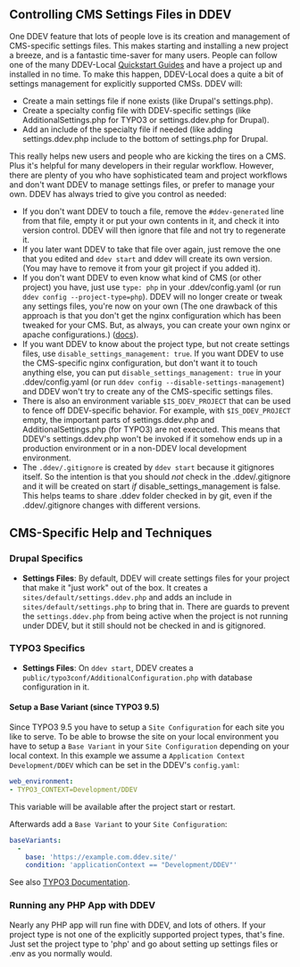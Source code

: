 ## Controlling CMS Settings Files in DDEV

One DDEV feature that lots of people love is its creation and management of CMS-specific settings files. This makes starting and installing a new project a breeze, and is a fantastic time-saver for many users. People can follow one of the many DDEV-Local [Quickstart Guides](https://ddev.readthedocs.io/en/stable/users/cli-usage/#quickstart-guides) and have a project up and installed in no time. To make this happen, DDEV-Local does a quite a bit of settings management for explicitly supported CMSs. DDEV will:

* Create a main settings file if none exists (like Drupal's settings.php).
* Create a specialty config file with DDEV-specific settings (like AdditionalSettings.php for TYPO3 or settings.ddev.php for Drupal).
* Add an include of the specialty file if needed (like adding settings.ddev.php include to the bottom of settings.php for Drupal.

This really helps new users and people who are kicking the tires on a CMS. Plus it's helpful for many developers in their regular workflow. However, there are plenty of you who have sophisticated team and project workflows and don't want DDEV to manage settings files, or prefer to manage your own. DDEV has always tried to give you control as needed:

* If you don't want DDEV to touch a file, remove the `#ddev-generated` line from that file, empty it or put your own contents in it, and check it into version control. DDEV will then ignore that file and not try to regenerate it.
* If you later want DDEV to take that file over again, just remove the one that you edited and `ddev start` and ddev will create its own version. (You may have to remove it from your git project if you added it).
* If you don't want DDEV to even know what kind of CMS (or other project) you have, just use `type: php` in your .ddev/config.yaml (or run `ddev config --project-type=php`). DDEV will no longer create or tweak any settings files, you're now on your own (The one drawback of this approach is that you don't get the nginx configuration which has been tweaked for your CMS. But, as always, you can create your own nginx or apache configurations.) ([docs](https://ddev.readthedocs.io/en/stable/users/extend/customization-extendibility/)).
* If you want DDEV to know about the project type, but not create settings files, use `disable_settings_management: true`. If you want DDEV to use the CMS-specific nginx configuration, but don't want it to touch anything else, you can put `disable_settings_management: true` in your .ddev/config.yaml (or run `ddev config --disable-settings-management`) and DDEV won't try to create any of the CMS-specific settings files.
* There is also an environment variable `$IS_DDEV_PROJECT` that can be used to fence off DDEV-specific behavior. For example, with `$IS_DDEV_PROJECT` empty, the important parts of settings.ddev.php and AdditionalSettings.php (for TYPO3) are not executed. This means that DDEV's settings.ddev.php won't be invoked if it somehow ends up in a production environment or in a non-DDEV local development environment.
* The `.ddev/.gitignore` is created by `ddev start` because it gitignores itself. So the intention is that you should _not_ check in the .ddev/.gitignore and it will be created on start _if_ disable_settings_management is false. This helps teams to share .ddev folder checked in by git, even if the .ddev/.gitignore changes with different versions.

## CMS-Specific Help and Techniques

### Drupal Specifics

* **Settings Files**: By default, DDEV will create settings files for your project that make it "just work" out of the box. It creates a `sites/default/settings.ddev.php` and adds an include in `sites/default/settings.php` to bring that in. There are guards to prevent the `settings.ddev.php` from being active when the project is not running under DDEV, but it still should not be checked in and is gitignored.

### TYPO3 Specifics

* **Settings Files**: On `ddev start`, DDEV creates a `public/typo3conf/AdditionalConfiguration.php` with database configuration in it.

#### Setup a Base Variant (since TYPO3 9.5)

Since TYPO3 9.5 you have to setup a `Site Configuration` for each site you like to serve. To be able to browse the site on your local environment you have to setup a `Base Variant` in your `Site Configuration` depending on your local context. In this example we assume a `Application Context` `Development/DDEV` which can be set in the DDEV's `config.yaml`:

```yaml
web_environment:
- TYPO3_CONTEXT=Development/DDEV
```

This variable will be available after the project start or restart.

Afterwards add a `Base Variant` to your `Site Configuration`:

```yaml
baseVariants:
  -
    base: 'https://example.com.ddev.site/'
    condition: 'applicationContext == "Development/DDEV"'
```

See also [TYPO3 Documentation](https://docs.typo3.org/m/typo3/reference-coreapi/master/en-us/ApiOverview/SiteHandling/BaseVariants.html).

### Running any PHP App with DDEV

Nearly any PHP app will run fine with DDEV, and lots of others. If your project type is not one of the explicitly supported project types, that's fine. Just set the project type to 'php' and go about setting up settings files or .env as you normally would.
